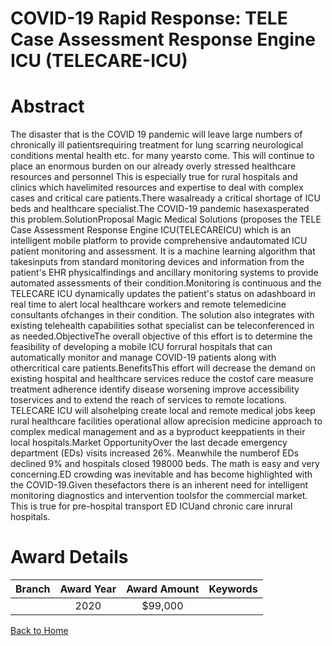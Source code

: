 
COVID-19 Rapid Response: TELE Case Assessment Response Engine ICU (TELECARE-ICU)
================================================================================

# Abstract


The disaster that is the COVID 19 pandemic will leave large numbers of chronically ill patientsrequiring treatment for lung scarring neurological conditions mental health etc. for many yearsto come. This will continue to place an enormous burden on our already overly stressed healthcare resources and personnel This is especially true for rural hospitals and clinics which havelimited resources and expertise to deal with complex cases and critical care patients.There wasalready a critical shortage of ICU beds and healthcare specialist.The COVID-19 pandemic hasexasperated this problem.SolutionProposal Magic Medical Solutions (proposes the TELE Case Assessment Response Engine ICU(TELECAREICU) which is an intelligent mobile platform to provide comprehensive andautomated ICU patient monitoring and assessment. It is a machine learning algorithm that takesinputs from standard monitoring devices and information from the patient's EHR physicalfindings and ancillary monitoring systems to provide automated assessments of their condition.Monitoring is continuous and the TELECARE ICU dynamically updates the patient's status on adashboard in real time to alert local healthcare workers and remote telemedicine consultants ofchanges in their condition. The solution also integrates with existing telehealth capabilities sothat specialist can be teleconferenced in as needed.ObjectiveThe overall objective of this effort is to determine the feasibility of developing a mobile ICU forrural hospitals that can automatically monitor and manage COVID-19 patients along with othercritical care patients.BenefitsThis effort will decrease the demand on existing hospital and healthcare services reduce the costof care measure treatment adherence identify disease worsening improve accessibility toservices and to extend the reach of services to remote locations. TELECARE ICU will alsohelping create local and remote medical jobs keep rural healthcare facilities operational allow aprecision medicine approach to complex medical management and as a byproduct keeppatients in their local hospitals.Market OpportunityOver the last decade emergency department (EDs) visits increased 26%. Meanwhile the numberof EDs declined 9% and hospitals closed 198000 beds. The math is easy and very concerning.ED crowding was inevitable and has become highlighted with the COVID-19.Given thesefactors there is an inherent need for intelligent monitoring diagnostics and intervention toolsfor the commercial market. This is true for pre-hospital transport ED ICUand chronic care inrural hospitals.  

# Award Details

|Branch|Award Year|Award Amount|Keywords|
| :---: | :---: | :---: | :---: |
||2020|$99,000||
  
  


[Back to Home](https://github.com/chrischow/dod_sbir_awards/Reports/JT/#645)